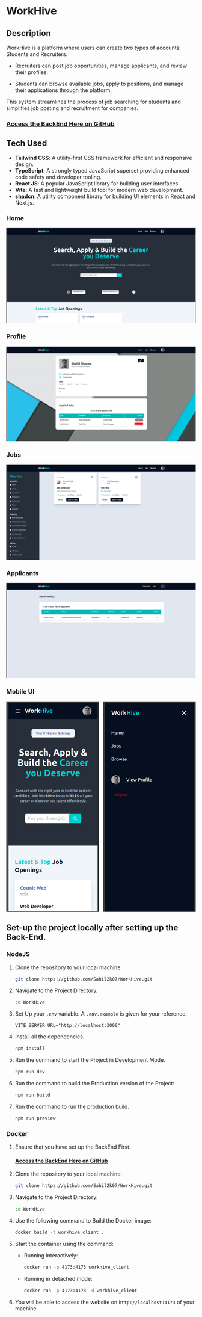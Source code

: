# WorkHive

## Description

WorkHive is a platform where users can create two types of accounts: Students and Recruiters.

- Recruiters can post job opportunities, manage applicants, and review their profiles.

- Students can browse available jobs, apply to positions, and manage their applications through the platform.

This system streamlines the process of job searching for students and simplifies job posting and recruitment for companies.

### [Access the BackEnd Here on GitHub](https://github.com/Sahil2k07/WorkHive-NestJS.git)

## Tech Used

- **Tailwind CSS**: A utility-first CSS framework for efficient and responsive design.
- **TypeScript**: A strongly typed JavaScript superset providing enhanced code safety and developer tooling.
- **React JS**: A popular JavaScript library for building user interfaces.
- **Vite**: A fast and lightweight build tool for modern web development.
- **shadcn**: A utility component library for building UI elements in React and Next.js.

### Home

![screenshot1](Screenshots/Home.png)

### Profile

![profile](Screenshots/Profile.png)

### Jobs

![jobs](Screenshots/Jobs.png)

### Applicants

![applicants](Screenshots/Applicants.png)

### Mobile UI

<div style="display: flex; gap: 10px;">
    <img src="Screenshots/Mobile1.png" alt="Mobile UI 1" style="width: 49%;" />
    <img src="Screenshots/Mobile2.png" alt="Mobile UI 2" style="width: 49%;" />
</div>

## Set-up the project locally after setting up the Back-End.

### NodeJS

1. Clone the repository to your local machine.

   ```bash
   git clone https://github.com/Sahil2k07/WorkHive.git
   ```

2. Navigate to the Project Directory.

   ```bash
   cd WorkHive
   ```

3. Set Up your `.env` variable. A `.env.example` is given for your reference.

   ```dotenv
   VITE_SERVER_URL="http://localhost:3000"
   ```

4. Install all the dependencies.

   ```bash
   npm install
   ```

5. Run the command to start the Project in Development Mode.

   ```bash
   npm run dev
   ```

6. Run the command to build the Production version of the Project:

   ```bash
   npm run build
   ```

7. Run the command to run the production build.

   ```bash
   npm run preview
   ```

### Docker

1. Ensure that you have set up the BackEnd First.

   #### [Access the BackEnd Here on GitHub](https://github.com/Sahil2k07/WorkHive-NestJS.git)

2. Clone the repository to your local machine:

   ```bash
   git clone https://github.com/Sahil2k07/WorkHive.git
   ```

3. Navigate to the Project Directory:

   ```bash
   cd WorkHive
   ```

4. Use the following command to Build the Docker image:

   ```bash
   docker build -t workhive_client .
   ```

5. Start the container using the command:

   - Running interactively:

     ```bash
     docker run -p 4173:4173 workhive_client
     ```

   - Running in detached mode:

     ```bash
     docker run -p 4173:4173 -d workhive_client
     ```

6. You will be able to access the website on `http://localhost:4173` of your machine.
